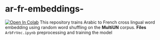 # ar-fr-embeddings-
[![Open In Colab](https://colab.research.google.com/assets/colab-badge.svg)](
  https://colab.research.google.com/github/Kjkgfgdj/ar-fr-embeddings-/blob/main/ArbFrVec.ipynb
)
This repository trains Arabic to French cross lingual word embedding using random word shuffling on the **MultiUN** corpus.
**Files**
`ArbFrVec.ipynb` preprocessing and training the model 
